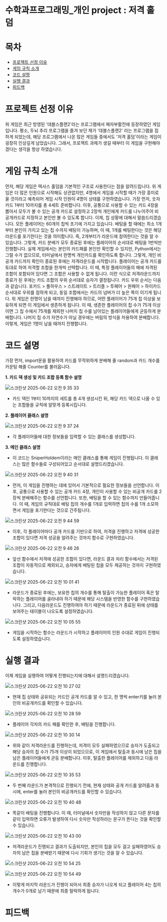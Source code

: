 # 수학과프로그래밍_개인 project : 저격 홀덤
# 목차
- [프로젝트 선정 이유](#프로젝트-선정-이유)
- [게임 규칙 소개](#게임-규칙-소개)
- [코드 설명](#코드-설명)
- [실행 결과](#실행-결과)
- [피드백](#피드백)

# 프로젝트 선정 이유
#### 
위 게임은 최근 방영된 '데블스플랜2'라는 프로그램에서 패자부활전에 등장하였던 게임입니다. 평소, 두뇌 추리 프로그램을 즐겨 보던 제가 '데블스플랜2' 라는 프로그램을 접하게 되었는데, 해당 프로그램에서 나온 많은 게임들 중에서도 '저격 홀덤'이라는 게임이 굉장히 인상깊게 남았습니다. 그래서, 프로젝트 과제가 생길 때부터 이 게임을 구현해야겠다는 생각을 항상 하였습니다.

# 게임 규칙 소개
####
먼저, 해당 게임은 텍사스 홀덤을 기본적인 구조로 사용한다는 점을 알려드립니다. 위 게임은 더 많은 인원으로 시작해도 상관없지만, 4명에서 게임을 시작할 때가 가장 흥미로울 것이라고 예측되어 게임 시작 인원이 4명이 상태를 구현하였습니다. 가장 먼저, 숫자 카드 1부터 10까지를 총 4세트 준비합니다. 이후, 공통으로 사용할 수 있는 카드 4장을 뽑아서 모두가 볼 수 있는 공개 카드로 설정하고 2장씩 개인에게 카드를 나누어주어 비공개카드로 지정하고 본인만 볼 수 있도록 합니다. 이제, 칩 상황에 대해서 말씀드리겠습니다. 모든 플레이어는 60개의 칩씩 초기에 가지고 있습니다. 배팅을 할 때에는 최소 1개부터 본인이 가지고 있는 칩 수까지 배팅이 가능하며, 이 때, 1개를 배팅한다는 것은 해당라운드를 포기한다는 것을 의미합니다. 즉, 2개부터가 라운드에 참여한다는 것을 알 수 있습니다. 그렇게, 카드 분배가 모두 종료된 후에는 플레이어의 순서대로 배팅을 1번씩만 진행합니다. 실제 게임에서는 본인의 카드패를 본인만 확인할 수 있지만, Python에서는 그럴 수가 없으므로, 터미널에서 한명씩 개인카드를 확인하도록 합니다. 그렇게, 개인 비공개 카드까지 확인이 종료된 후에는 저격라운드를 시작합니다. 플레이어는 공개 카드를 토대로 하여 저격할 조합을 한개씩 선택합니다. 이 때, 특정 플레이어들의 패에 저격된 조합이 포함되어 있다면 그 조합은 사용할 수 없게 됩니다. 이런 식으로 저격라운드까지 종료가 된 후에는 카드 조합의 우위 순서대로 승자가 결정됩니다. 카드 우위 순서는 다음과 같습니다. 포카드 > 풀하우스 > 스트레이트 > 트리플 > 투페어 > 원페어 > 하이카드 순서대로 우위를 점하게 되고, 동일 조합에서는 카드의 넘버가 더 높은 쪽이 이기게 됩니다. 위 게임은 한명이 남을 때까지 진행해야 하므로, 어떤 플레이어가 75개 칩 이상을 보유하게 되면 이 게임에서 생존하게 됩니다. 이 때, 생존한 플레이어의 칩 수가 75개 이상이면 그 칩 수에서 75개를 제외한 나머지 칩 수를 남아있는 플레이어들에게 균등하게 분배합니다. 나머지 칩 수가 자연수가 아닐 경우에는 버림의 방식을 차용하여 분배합니다. 이렇게, 게임은 1명이 남을 때까지 진행합니다.

# 코드 설명
가장 먼저, import문을 활용하여 카드를 무작위하게 분배해 줄 random과 카드 개수를 카운팅 해줄 Counter를 불러옵니다.

**1. 카드 덱 생성 및 카드 조합 등록 함수 설명**

![스크린샷 2025-06-22 오전 9 35 33](https://github.com/user-attachments/assets/af0e42c6-52ff-41f1-9619-56f936cba76d)

- 카드 덱인 1부터 10까지의 세트를 총 4개 생성시킨 뒤, 해당 카드 덱으로 나올 수 있는 조합들을 규칙에 알맞게 등록시킵니다.

**2. 플레이어 클래스 설명**

![스크린샷 2025-06-22 오전 9 37 24](https://github.com/user-attachments/assets/729290a2-7e01-46d8-849c-009b17b5ae14)

- 각 플레이어들에 대한 정보들을 입력할 수 있는 클래스를 생성합니다.

**3. 메인 클래스 설명**

- 이 코드는 SniperHoldem이라는 메인 클래스를 통해 게임이 진행됩니다. 이 클래스는 많은 함수들로 구성되어있고 순서대로 설명드리겠습니다.

![스크린샷 2025-06-22 오전 9 40 31](https://github.com/user-attachments/assets/93e6b35f-d8cd-4994-81d4-bd1b1525a304)

- 먼저, 이 게임을 진행하는 데에 있어서 기본적으로 필요한 정보들을 선언합니다. 이후, 공통으로 사용할 수 있는 공개 카드 4장, 개인이 사용할 수 있는 비공개 카드를 2장씩 분배해주는 함수를 선언합니다. 또한, 배팅을 할 수 있는 함수까지 만들어줍니다. 이 때, 게임의 규칙대로 배팅 칩의 개수를 1개로 입력하면 칩의 수를 1개 소모하면서 게임을 포기한다는 것으로 간주됩니다.

![스크린샷 2025-06-22 오전 9 44 59](https://github.com/user-attachments/assets/3bdb339b-18cd-4e89-a6dd-2287506bb5db)

- 이후, 각 플레이어마다 공개 카드를 기반으로 하여, 저격을 진행하고 저격에 성공한 조합이 있다면 저격 성공을 알려주는 것까지 함수로 구현하였습니다.

![스크린샷 2025-06-22 오전 9 46 26](https://github.com/user-attachments/assets/e9e3feda-079b-4236-9abb-27d175976135)

- 앞선 함수에서 저격에 성공한 조합이 있다면, 라운드 결과 처리 함수에서는 저격된 조합이 자동적으로 제외되고, 승자에게 배팅된 칩을 모두 제공하는 것까지 구현하였습니다.

![스크린샷 2025-06-22 오전 10 01 41](https://github.com/user-attachments/assets/5dae045b-908f-419c-8881-c4e606a680fc)

- 라운드가 종료된 후에는, 보유한 칩의 개수를 통해 탈출이 가능한 플레이어 혹은 탈락하는 플레이어를 골라내야 하기 때문에 해당 시스템을 반영한 함수를 구현하였습니다. 그리고, 다음라운드도 진행하여야 하기 때문에 라운드가 종료된 뒤에 상태를 보여주는 테이블이 나오도록 설정하였습니다.

![스크린샷 2025-06-22 오전 10 05 55](https://github.com/user-attachments/assets/438d6dae-d723-4df8-b5b4-f9a934f94bbf)

- 게임을 시작하는 함수는 라운드가 시작하고 플레이어의 인원 수대로 게임이 진행되도록 설정하였습니다.


# 실행 결과

이제 게임을 실행하여 어떻게 진행되는지에 대해서 설명드리겠습니다.

![스크린샷 2025-06-22 오전 10 27 02](https://github.com/user-attachments/assets/a4badbe5-ee1f-4e41-97b4-a7072acd884f)

- 현재 칩 상태와 공유되는 카드인 공개 카드를 알 수 있고, 한 명씩 enter키를 눌러 본인의 비공개카드를 확인할 수 있습니다.

![스크린샷 2025-06-22 오전 10 28 59](https://github.com/user-attachments/assets/d57b7bca-ac7d-4312-bfa0-eded949c319a)

- 플레이어 각자의 카드 패를 확인한 후, 배팅을 진행합니다.

![스크린샷 2025-06-22 오전 10 30 14](https://github.com/user-attachments/assets/82895af6-c8da-4d27-a190-e2f7c461fb59)

- 위와 같이 저격라운드를 진행하는데, 저격이 모두 실패하였으므로 승자가 도출되고 해당 승자의 칩 수가 75개 이상이 되었으므로, 이 게임에서 탈출과 동시에 남은 칩을 남은 플레이어들에게 균등 분배합니다. 이후, 탈출한 플레이어를 제외하고 다음 라운드를 진행합니다.

![스크린샷 2025-06-22 오전 10 35 53](https://github.com/user-attachments/assets/d64b1ae1-6125-4248-801d-cd8f0e604e1d)

- 두 번째 라운드가 본격적으로 진행되기 전에, 현재 상태와 공개 카드를 알려줌과 동시에, enter를 눌러 본인의 비공개카드를 확인할 수 있습니다.

![스크린샷 2025-06-22 오전 10 40 48](https://github.com/user-attachments/assets/5529cc5c-fe75-44e5-ace6-46a77a80a934)

- 똑같이 배팅을 진행합니다. 이 때, 터미널에서 숫자만을 작성하지 않고 다른 문자를 같이 입력하면 오류가 발생하여 다시 숫자만 작성하라는 문구가 뜬다는 것을 확인할 수 있습니다.

![스크린샷 2025-06-22 오전 10 43 00](https://github.com/user-attachments/assets/c1964182-23b8-44e4-ad8c-be1f48080210)

- 저격라운드가 진행되고 결과가 도출되지만, 본인의 칩을 모두 걸고 실패하였어도 승자의 남은 칩을 분배받기 때문에 다시 기회가 생기는 것을 알 수 있습니다.

![스크린샷 2025-06-22 오전 10 54 25](https://github.com/user-attachments/assets/4a1e0889-61f6-4e3b-9626-ad5e4a19a00e)

![스크린샷 2025-06-22 오전 10 54 49](https://github.com/user-attachments/assets/dcfc9c4a-b070-4bbe-b1ae-4d7d165381e6)

- 이렇게 마지막 라운드가 진행이 되어서 최종 승자가 나오게 되고 플레이어 4는 칩의 개수가 0개로 남기 때문에 최종 탈락하게 됩니다.


# 피드백
####

